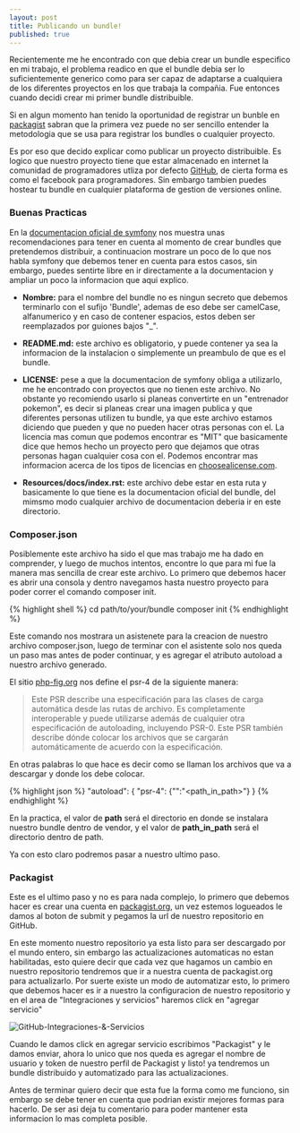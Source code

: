 ```yaml
---
layout: post
title: Publicando un bundle!
published: true
---
```


Recientemente me he encontrado con que debia crear un bundle especifico en mi trabajo, el problema readico en que el bundle debia ser lo suficientemente generico como para ser capaz de adaptarse a cualquiera de los diferentes proyectos en los que trabaja la compañia. Fue entonces cuando decidi crear mi primer bundle distribuible.

Si en algun momento han tenido la oportunidad de registrar un bunble en [packagist](https://packagist.org/) sabran que la primera vez puede no ser sencillo entender la metodologia que se usa para registrar los bundles o cualquier proyecto.

Es por eso que decido explicar como publicar un proyecto distribuible. Es logico que nuestro proyecto tiene que estar almacenado en internet la comunidad de programadores utliza por defecto [GitHub](https://github.com/), de cierta forma es como el facebook para programadores. Sin embargo tambien puedes hostear tu bundle en cualquier plataforma de gestion de versiones online.

### Buenas Practicas

En la [documentacion oficial de symfony](https://symfony.com/doc/current/bundles/best_practices.html) nos muestra unas recomendaciones para tener en cuenta al momento de crear bundles que pretendemos distribuir, a continuacion mostrare un poco de lo que nos habla symfony que debemos tener en cuenta para estos casos, sin embargo, puedes sentirte libre en ir directamente a la documentacion y ampliar un poco la informacion que aqui explico.

- **Nombre:** para el nombre del bundle no es ningun secreto que debemos terminarlo con el sufijo 'Bundle', ademas de eso debe ser camelCase, alfanumerico y en caso de contener espacios, estos deben ser reemplazados por guiones bajos "_".

- **README.md:** este archivo es obligatorio, y puede contener ya sea la informacion de la instalacion o simplemente un preambulo de que es el bundle.

- **LICENSE:** pese a que la documentacion de symfony obliga a utilizarlo, me he encontrado con proyectos que no tienen este archivo. No obstante yo recomiendo usarlo si planeas convertirte en un "entrenador pokemon", es decir si planeas crear una imagen publica y que diferentes personas utilizen tu bundle, ya que este archivo estamos diciendo que pueden y que no pueden hacer otras personas con el. La licencia mas comun que podemos encontrar es "MIT" que basicamente dice que hemos hecho un proyecto pero que dejamos que otras personas hagan cualquier cosa con el. Podemos encontrar mas informacion acerca de los tipos de licencias en [choosealicense.com](http://choosealicense.com/).

- **Resources/docs/index.rst:** este archivo debe estar en esta ruta y basicamente lo que tiene es la documentacion oficial del bundle, del mimsmo modo cualquier archivo de documentacion deberia ir en este directorio.

### Composer.json

Posiblemente este archivo ha sido el que mas trabajo me ha dado en comprender, y luego de muchos intentos, encontre lo que para mi fue la manera mas sencilla de crear este archivo. Lo primero que debemos hacer es abrir una consola y dentro navegamos hasta nuestro proyecto para poder correr el comando composer init.

{% highlight shell %}
cd path/to/your/bundle
composer init
{% endhighlight %}

Este comando nos mostrara un asistenete para la creacion de nuestro archivo composer.json, luego de terminar con el asistente solo nos queda un paso mas antes de poder continuar, y es agregar el atributo autoload a nuestro archivo generado.

El sitio [php-fig.org](http://www.php-fig.org/psr/psr-4/) nos define el psr-4 de la siguiente manera:

> Este PSR describe una especificación para las clases de carga automática desde las rutas de archivo. Es completamente interoperable y puede utilizarse además de cualquier otra especificación de autoloading, incluyendo PSR-0. Este PSR también describe dónde colocar los archivos que se cargarán automáticamente de acuerdo con la especificación.

En otras palabras lo que hace es decir como se llaman los archivos que va a descargar y donde los debe colocar.

{% highlight json %}
"autoload": {
    "psr-4": {"<path>":"<path_in_path>"}
}
{% endhighlight %}

En la practica, el valor de **path** será el directorio en donde se instalara nuestro bundle dentro de vendor, y el valor de **path_in_path** será el directorio dentro de path.

Ya con esto claro podremos pasar a nuestro ultimo paso.

### Packagist

Este es el ultimo paso y no es para nada complejo, lo primero que debemos hacer es crear una cuenta en [packagist.org](https://packagist.org/), un vez estemos logueados le damos al boton de submit y pegamos la url de nuestro repositorio en GitHub.

En este momento nuestro repositorio ya esta listo para ser descargado por el mundo entero, sin embargo las actualizaciones automaticas no estan habilitadas, esto quiere decir que cada vez que hagamos un cambio en nuestro repositorio tendremos que ir a nuestra cuenta de packagist.org para actualizarlo. Por suerte existe un modo de automatizar esto, lo primero que debemos hacer es ir a nuestro la configuracion de nuestro repositorio y en el area de "Integraciones y servicios" haremos click en "agregar servicio"

![GitHub-Integraciones-&-Servicios](https://s3.amazonaws.com/s3-killoblanco/Blog/Captura+de+pantalla+2016-11-13+a+las+2.56.02+p.m..png)

Cuando le damos click en agregar servicio escribimos "Packagist" y le damos enviar, ahora lo unico que nos queda es agregar el nombre de usuario y token de nuestro perfil de Packagist y listo! ya tendremos un bundle distribuido y automatizado para las actualizaciones.

Antes de terminar quiero decir que esta fue la forma como me funciono, sin embargo se debe tener en cuenta que podrian existir mejores formas para hacerlo. De ser asi deja tu comentario para poder mantener esta informacion lo mas completa posible.